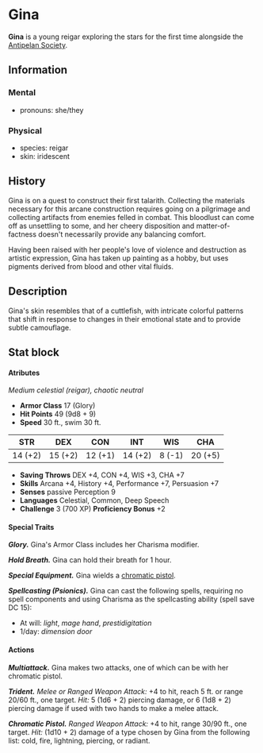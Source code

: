 # Gina

**Gina** is a young reigar exploring the stars for the first time alongside the [Antipelan Society](../antipelan-society.md).

## Information

### Mental

- pronouns: she/they

### Physical

- species: reigar
- skin: iridescent

## History

Gina is on a quest to construct their first talarith. Collecting the materials necessary for this arcane construction requires going on a pilgrimage and collecting artifacts from enemies felled in combat. This bloodlust can come off as unsettling to some, and her cheery disposition and matter-of-factness doesn't necessarily provide any balancing comfort.

Having been raised with her people's love of violence and destruction as artistic expression, Gina has taken up painting as a hobby, but uses pigments derived from blood and other vital fluids.

## Description

Gina's skin resembles that of a cuttlefish, with intricate colorful patterns that shift in response to changes in their emotional state and to provide subtle camouflage.

## Stat block

#### Atributes

_Medium celestial (reigar), chaotic neutral_

- **Armor Class** 17 (Glory)
- **Hit Points** 49 (9d8 + 9)
- **Speed** 30 ft., swim 30 ft.

|  STR  |  DEX  |  CON  |  INT  |  WIS  |  CHA  |
|:-----:|:-----:|:-----:|:-----:|:-----:|:-----:|
|14 (+2)|15 (+2)|12 (+1)|14 (+2)| 8 (-1)|20 (+5)|

- **Saving Throws** DEX +4, CON +4, WIS +3, CHA +7
- **Skills** Arcana +4, History +4, Performance +7, Persuasion +7
- **Senses** passive Perception 9
- **Languages** Celestial, Common, Deep Speech
- **Challenge** 3 (700 XP) **Proficiency Bonus** +2

#### Special Traits

_**Glory.**_ Gina's Armor Class includes her Charisma modifier.

_**Hold Breath.**_ Gina can hold their breath for 1 hour.

_**Special Equipment.**_ Gina wields a [chromatic pistol](../../../technology/chromatic-pistol.md).

_**Spellcasting (Psionics).**_ Gina can cast the following spells, requiring no spell components and using Charisma as the spellcasting ability (spell save DC 15):

- At will: _light_, _mage hand_, _prestidigitation_
- 1/day: _dimension door_

#### Actions

_**Multiattack.**_ Gina makes two attacks, one of which can be with her chromatic pistol.

_**Trident.** Melee or Ranged Weapon Attack:_ +4 to hit, reach 5 ft. or range 20/60 ft., one target. _Hit:_ 5 (1d6 + 2) piercing damage, or 6 (1d8 + 2) piercing damage if used with two hands to make a melee attack.

_**Chromatic Pistol.** Ranged Weapon Attack:_ +4 to hit, range 30/90 ft., one target. _Hit:_ (1d10 + 2) damage of a type chosen by Gina from the following list: cold, fire, lightning, piercing, or radiant.
